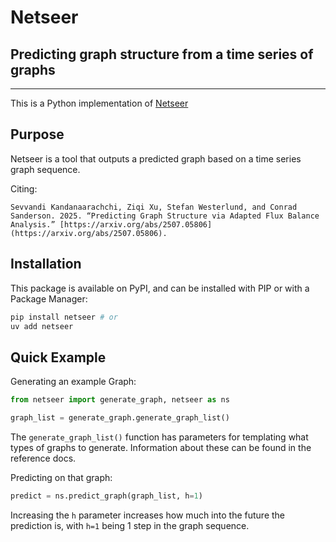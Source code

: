 # Netseer

## Predicting graph structure from a time series of graphs

---

This is a Python implementation of [Netseer](https://arxiv.org/html/2401.04280v1)

## Purpose

Netseer is a tool that outputs a predicted graph based on a time series graph sequence.

Citing:

```
Sevvandi Kandanaarachchi, Ziqi Xu, Stefan Westerlund, and Conrad Sanderson. 2025. “Predicting Graph Structure via Adapted Flux Balance Analysis.” [https://arxiv.org/abs/2507.05806](https://arxiv.org/abs/2507.05806).
```

## Installation

This package is available on PyPI, and can be installed with PIP or with a Package Manager:

``` Bash
pip install netseer # or
uv add netseer
```

## Quick Example

Generating an example Graph:

``` Python
from netseer import generate_graph, netseer as ns

graph_list = generate_graph.generate_graph_list()
```

The `generate_graph_list()` function has parameters for templating what types of graphs to generate. Information about these can be found in the reference docs.

Predicting on that graph:

``` Python
predict = ns.predict_graph(graph_list, h=1)
```

Increasing the `h` parameter increases how much into the future the prediction is, with `h=1` being 1 step in the graph sequence.
